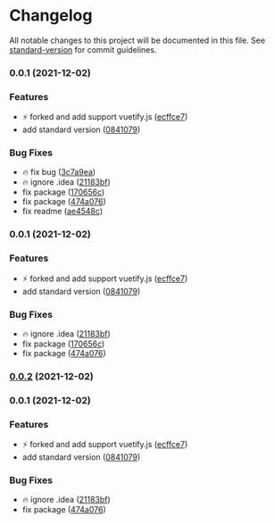 # Changelog

All notable changes to this project will be documented in this file. See [standard-version](https://github.com/conventional-changelog/standard-version) for commit guidelines.

### 0.0.1 (2021-12-02)


### Features

* :zap: forked and add support vuetify.js ([ecffce7](https://github.com/chantouchsek/html2pdf-js/commit/ecffce77ddb04c32b2dec4e376e47537f9dc6050))
* add standard version ([0841079](https://github.com/chantouchsek/html2pdf-js/commit/08410797307db9d82ce7645c72433c6d23d87876))


### Bug Fixes

* :fire: fix bug ([3c7a9ea](https://github.com/chantouchsek/html2pdf-js/commit/3c7a9ea2dd354e5145284f60ab730facd02b774f))
* :fire: ignore .idea ([21183bf](https://github.com/chantouchsek/html2pdf-js/commit/21183bfa283ff60814d602d58c96348e2a0da04c))
* fix package ([170656c](https://github.com/chantouchsek/html2pdf-js/commit/170656c851065ad48a40514ac6c0523cdc7e9119))
* fix package ([474a076](https://github.com/chantouchsek/html2pdf-js/commit/474a0762b3b7ea7bb0596d5c158b1051200f8b38))
* fix readme ([ae4548c](https://github.com/chantouchsek/html2pdf-js/commit/ae4548cdc272c788cde17848c7b2177f2cd1484f))

### 0.0.1 (2021-12-02)


### Features

* :zap: forked and add support vuetify.js ([ecffce7](https://github.com/chantouchsek/html2pdf-js/commit/ecffce77ddb04c32b2dec4e376e47537f9dc6050))
* add standard version ([0841079](https://github.com/chantouchsek/html2pdf-js/commit/08410797307db9d82ce7645c72433c6d23d87876))


### Bug Fixes

* :fire: ignore .idea ([21183bf](https://github.com/chantouchsek/html2pdf-js/commit/21183bfa283ff60814d602d58c96348e2a0da04c))
* fix package ([170656c](https://github.com/chantouchsek/html2pdf-js/commit/170656c851065ad48a40514ac6c0523cdc7e9119))
* fix package ([474a076](https://github.com/chantouchsek/html2pdf-js/commit/474a0762b3b7ea7bb0596d5c158b1051200f8b38))

### [0.0.2](https://github.com/chantouchsek/html2pdf-js/compare/v0.0.1...v0.0.2) (2021-12-02)

### 0.0.1 (2021-12-02)


### Features

* :zap: forked and add support vuetify.js ([ecffce7](https://github.com/chantouchsek/html2pdf-js/commit/ecffce77ddb04c32b2dec4e376e47537f9dc6050))
* add standard version ([0841079](https://github.com/chantouchsek/html2pdf-js/commit/08410797307db9d82ce7645c72433c6d23d87876))


### Bug Fixes

* :fire: ignore .idea ([21183bf](https://github.com/chantouchsek/html2pdf-js/commit/21183bfa283ff60814d602d58c96348e2a0da04c))
* fix package ([474a076](https://github.com/chantouchsek/html2pdf-js/commit/474a0762b3b7ea7bb0596d5c158b1051200f8b38))
